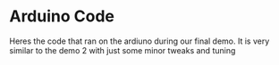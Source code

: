 # Arduino Code

Heres the code that ran on the ardiuno during our final demo. It is very similar to the demo 2 with just some minor tweaks and tuning
